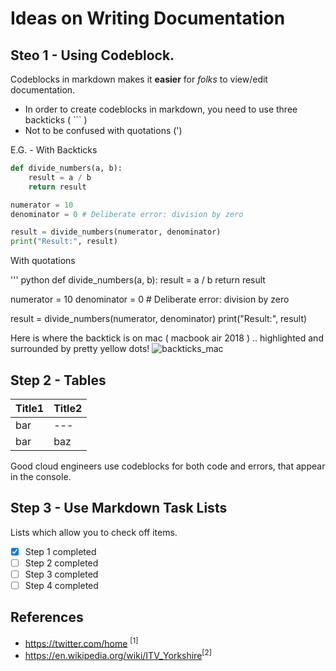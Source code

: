 # Ideas on Writing Documentation

## Steo 1  - Using Codeblock.

Codeblocks in markdown makes it **easier** for *folks* to view/edit documentation.

- In order to create codeblocks in markdown, you need to use three backticks ( ``` )
- Not to be confused with quotations (') 

E.G. - With Backticks
```python
def divide_numbers(a, b):
    result = a / b
    return result

numerator = 10
denominator = 0 # Deliberate error: division by zero

result = divide_numbers(numerator, denominator)
print("Result:", result)
```

With quotations 

''' python
def divide_numbers(a, b):
    result = a / b
    return result

numerator = 10
denominator = 0 # Deliberate error: division by zero

result = divide_numbers(numerator, denominator)
print("Result:", result)

Here is where the backtick is on mac ( macbook air 2018 ) .. highlighted and surrounded by pretty yellow dots!
![backticks_mac](https://github.com/hsmithuk/github-markup-drafts/assets/86269731/be027c14-2512-49c0-9c09-99f46c85ab9c)

## Step 2 - Tables

| Title1| Title2 |
| --- | --- |
| bar | --- |
| bar | baz |

Good cloud engineers use codeblocks for both code and errors, that appear in the console.

## Step 3 - Use Markdown Task Lists
Lists which allow you to check off items.
- [x] Step 1 completed
- [ ] Step 2 completed
- [ ] Step 3 completed
- [ ] Step 4 completed

## References 
- https://twitter.com/home <sup>[1]</sup>
- https://en.wikipedia.org/wiki/ITV_Yorkshire<sup>[2]</sup>

